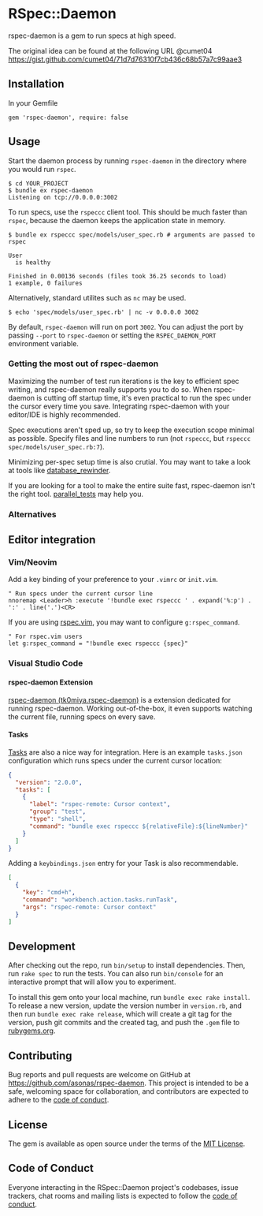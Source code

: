 # RSpec::Daemon

rspec-daemon is a gem to run specs at high speed.

The original idea can be found at the following URL @cumet04
https://gist.github.com/cumet04/71d7d76310f7cb436c68b57a7c99aae3

## Installation

In your Gemfile

```
gem 'rspec-daemon', require: false
```

## Usage

Start the daemon process by running `rspec-daemon` in the directory where you would run `rspec`.

```
$ cd YOUR_PROJECT
$ bundle ex rspec-daemon
Listening on tcp://0.0.0.0:3002
```

To run specs, use the `rspeccc` client tool.
This should be much faster than `rspec`, because the daemon keeps the application state in memory.

```
$ bundle ex rspeccc spec/models/user_spec.rb # arguments are passed to rspec

User
  is healthy

Finished in 0.00136 seconds (files took 36.25 seconds to load)
1 example, 0 failures
```

Alternatively, standard utilites such as `nc` may be used.

```
$ echo 'spec/models/user_spec.rb' | nc -v 0.0.0.0 3002
```

By default, `rspec-daemon` will run on port `3002`. You can adjust the port by passing `--port` to `rspec-daemon` or setting the `RSPEC_DAEMON_PORT` environment variable.

### Getting the most out of rspec-daemon

Maximizing the number of test run iterations is the key to efficient spec writing, and rspec-daemon really supports you to do so.
When rspec-daemon is cutting off startup time, it's even practical to run the spec under the cursor every time you save.
Integrating rspec-daemon with your editor/IDE is highly recommended.

Spec executions aren't sped up, so try to keep the execution scope minimal as possible.
Specify files and line numbers to run (not `rspeccc`, but `rspeccc spec/models/user_spec.rb:7`).

Minimizing per-spec setup time is also crutial. You may want to take a look at tools like [database_rewinder](https://github.com/amatsuda/database_rewinder).

If you are looking for a tool to make the entire suite fast, rspec-daemon isn't the right tool.
[parallel_tests](https://github.com/grosser/parallel_tests) may help you.

### Alternatives


## Editor integration

### Vim/Neovim

Add a key binding of your preference to your `.vimrc` or `init.vim`.

```vim
" Run specs under the current cursor line
nnoremap <Leader>h :execute '!bundle exec rspeccc ' . expand('%:p') . ':' . line('.')<CR>
```

If you are using [rspec.vim](https://github.com/thoughtbot/vim-rspec), you may want to configure `g:rspec_command`.

```vim
" For rspec.vim users
let g:rspec_command = "!bundle exec rspeccc {spec}"
```

### Visual Studio Code

#### rspec-daemon Extension

[rspec-daemon (tk0miya.rspec-daemon)](https://marketplace.visualstudio.com/items?itemName=tk0miya.rspec-daemon) is a extension dedicated for running rspec-daemon.
Working out-of-the-box, it even supports watching the current file, running specs on every save.

#### Tasks

[Tasks](https://go.microsoft.com/fwlink/?LinkId=733558) are also a nice way for integration.
Here is an example `tasks.json` configuration which runs specs under the current cursor location:

```json
{
  "version": "2.0.0",
  "tasks": [
    {
      "label": "rspec-remote: Cursor context",
      "group": "test",
      "type": "shell",
      "command": "bundle exec rspeccc ${relativeFile}:${lineNumber}"
    }
  ]
}
```

Adding a `keybindings.json` entry for your Task is also recommendable.

```json
[
  {
    "key": "cmd+h",
    "command": "workbench.action.tasks.runTask",
    "args": "rspec-remote: Cursor context"
  }
]
```

## Development

After checking out the repo, run `bin/setup` to install dependencies. Then, run `rake spec` to run the tests. You can also run `bin/console` for an interactive prompt that will allow you to experiment.

To install this gem onto your local machine, run `bundle exec rake install`. To release a new version, update the version number in `version.rb`, and then run `bundle exec rake release`, which will create a git tag for the version, push git commits and the created tag, and push the `.gem` file to [rubygems.org](https://rubygems.org).

## Contributing

Bug reports and pull requests are welcome on GitHub at https://github.com/asonas/rspec-daemon. This project is intended to be a safe, welcoming space for collaboration, and contributors are expected to adhere to the [code of conduct](https://github.com/asonas/rspec-daemon/blob/master/CODE_OF_CONDUCT.md).

## License

The gem is available as open source under the terms of the [MIT License](https://opensource.org/licenses/MIT).

## Code of Conduct

Everyone interacting in the RSpec::Daemon project's codebases, issue trackers, chat rooms and mailing lists is expected to follow the [code of conduct](https://github.com/asonas/rspec-daemon/blob/master/CODE_OF_CONDUCT.md).
